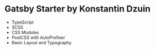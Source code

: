 # Gatsby Starter by Konstantin Dzuin

-   TypeScript
-   SCSS
-   CSS Modules
-   PostCSS with AutoPrefixer
-   Basic Layout and Typography
